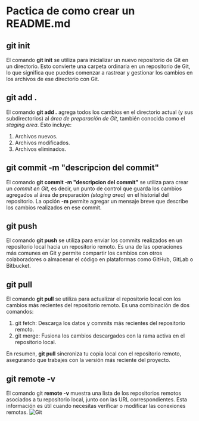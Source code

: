# Pactica de como crear un README.md
## git init ##
El comando **git init** se utiliza para inicializar un nuevo repositorio de Git en un directorio. Esto convierte una carpeta ordinaria en un repositorio de Git, lo que significa que puedes comenzar a rastrear y gestionar los cambios en los archivos de ese directorio con Git.
## git add . ##
El comando **git add .** agrega todos los cambios en el directorio actual (y sus subdirectorios) al _área de preparación de Git_, también conocida como el _staging area_. Esto incluye:
1. Archivos nuevos.
2. Archivos modificados.
3. Archivos eliminados.

## git commit -m "descripcion del commit" ##
El comando **git commit -m "descripcion del commit"** se utiliza para crear un _commit en Git_, es decir, un punto de control que guarda los cambios agregados al área de preparación _(staging area)_ en el historial del repositorio.
La opción **-m** permite agregar un mensaje breve que describe los cambios realizados en ese commit.
## git push ##
El comando **git push** se utiliza para enviar los commits realizados en un repositorio local hacia un repositorio remoto. Es una de las operaciones más comunes en Git y permite compartir los cambios con otros colaboradores o almacenar el código en plataformas como GitHub, GitLab o Bitbucket.
## git pull ##
El comando **git pull** se utiliza para actualizar el repositorio local con los cambios más recientes del repositorio remoto. Es una combinación de dos comandos:

1. git fetch: Descarga los datos y commits más recientes del repositorio remoto.
2. git merge: Fusiona los cambios descargados con la rama activa en el repositorio local.

En resumen, **git pull** sincroniza tu copia local con el repositorio remoto, asegurando que trabajes con la versión más reciente del proyecto.
## git remote -v ##
El comando git **remote -v** muestra una lista de los repositorios remotos asociados a tu repositorio local, junto con las URL correspondientes. Esta información es útil cuando necesitas verificar o modificar las conexiones remotas.
![Git](https://www.google.com/imgres?q=que%20es%20git&imgurl=https%3A%2F%2Fupload.wikimedia.org%2Fwikipedia%2Fcommons%2Fe%2Fe0%2FGit-logo.svg&imgrefurl=https%3A%2F%2Fes.wikipedia.org%2Fwiki%2FGit&docid=dbukdI_kbnsxUM&tbnid=jiWk1wp2CVAo1M&vet=12ahUKEwiU4d_gj-SJAxXZL0QIHcjQFzwQM3oECBAQAA..i&w=800&h=336&hcb=2&ved=2ahUKEwiU4d_gj-SJAxXZL0QIHcjQFzwQM3oECBAQAA)

